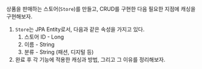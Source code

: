 상품을 판매하는 스토어(`Store`)를 만들고, CRUD를 구현한 다음 필요한 지점에 캐싱을 구현해보자.

1. `Store`는 JPA Entity로서, 다음과 같은 속성을 가지고 있다.
    1. 스토어 ID - Long
    2. 이름 - String
    3. 분류 - String (패션, 디지털 등)
2. 완료 후 각 기능에 적용한 캐싱과 방법, 그리고 그 이유를 정리해보자.
